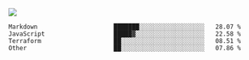 ![](https://github-profile-summary-cards.vercel.app/api/cards/profile-details?username=igtm&theme=dracula)
<!--START_SECTION:waka-->

```text
Markdown                     ███████░░░░░░░░░░░░░░░░░░   28.07 %
JavaScript                   █████▓░░░░░░░░░░░░░░░░░░░   22.58 %
Terraform                    ██░░░░░░░░░░░░░░░░░░░░░░░   08.51 %
Other                        ██░░░░░░░░░░░░░░░░░░░░░░░   07.86 %
```

<!--END_SECTION:waka-->
